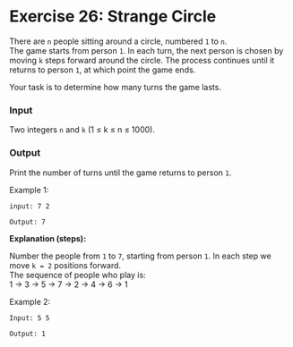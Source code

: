 # Exercise 26: Strange Circle

There are `n` people sitting around a circle, numbered `1` to `n`.  
The game starts from person `1`. In each turn, the next person is chosen by moving `k` steps forward around the circle. The process continues until it returns to person `1`, at which point the game ends.  

Your task is to determine how many turns the game lasts.

### Input
Two integers `n` and `k` (1 ≤ k ≤ n ≤ 1000).

### Output
Print the number of turns until the game returns to person `1`.

Example 1:
```
input: 7 2
```
```
Output: 7
```
**Explanation (steps):**

Number the people from `1` to `7`, starting from person `1`. In each step we move `k = 2` positions forward.  
The sequence of people who play is:  
1 → 3 → 5 → 7 → 2 → 4 → 6 → 1

‌Example 2:
```
Input: 5 5
```
```
Output: 1
```
